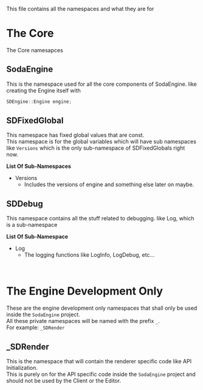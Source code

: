 This file contains all the namespaces and what they are for

# The Core
The Core namesapces

## SodaEngine
This is the namespace used for all the core components of SodaEngine. like creating the Engine itself with
```cpp
SDEngine::Engine engine;
```

## SDFixedGlobal
This namespace has fixed global values that are const.\
This namespace is for the global variables which will have sub namespaces like `Versions` which is the only
sub-namespace of SDFixedGlobals right now.

**List Of Sub-Namespaces**
- Versions
    - Includes the versions of engine and something else later on maybe.

## SDDebug
This namespace contains all the stuff related to debugging. like Log, which is a sub-namespace

**List Of Sub-Namespace**
- Log
    - The logging functions like LogInfo, LogDebug, etc...

<br>

# The Engine Development Only
These are the engine development only namespaces that shall only be used inside the `SodaEngine` project.\
All these private namespaces will be named with the prefix `_`.\
For example: `_SDRender`

## _SDRender
This is the namespace that will contain the renderer specific code like API Initialization.\
This is purely on for the API specific code inside the `SodaEngine` project and should not be used by the Client or the
Editor.
